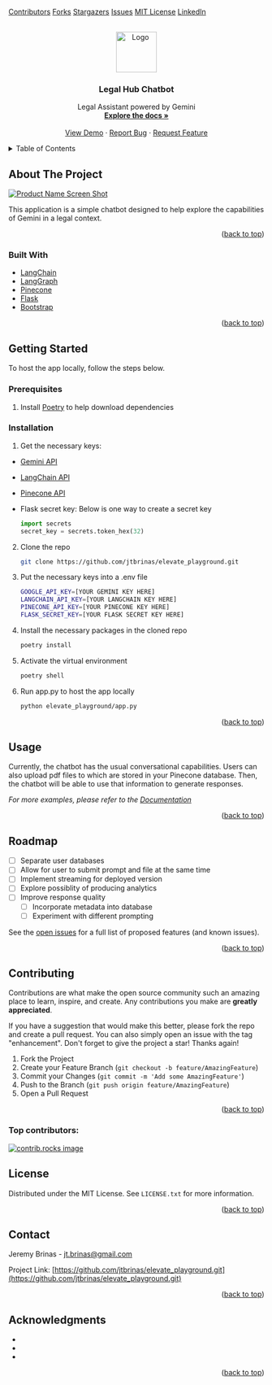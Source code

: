 <!-- Improved compatibility of back to top link: See: https://github.com/othneildrew/Best-README-Template/pull/73 -->

<a id="readme-top"></a>

<!--
*** Thanks for checking out the Best-README-Template. If you have a suggestion
*** that would make this better, please fork the repo and create a pull request
*** or simply open an issue with the tag "enhancement".
*** Don't forget to give the project a star!
*** Thanks again! Now go create something AMAZING! :D
-->

<!-- PROJECT SHIELDS -->

<!--
*** I'm using markdown "reference style" links for readability.
*** Reference links are enclosed in brackets [ ] instead of parentheses ( ).
*** See the bottom of this document for the declaration of the reference variables
*** for contributors-url, forks-url, etc. This is an optional, concise syntax you may use.
*** https://www.markdownguide.org/basic-syntax/#reference-style-links
-->

[Contributors][contributors-url]
[Forks][forks-url]
[Stargazers][stars-url]
[Issues][issues-url]
[MIT License][license-url]
[LinkedIn][linkedin-url]

<!-- PROJECT LOGO -->

<br />
<div align="center">
  <a href="https://github.com/jtbrinas/elevate_playground.git">
    <img src="images/logo.png" alt="Logo" width="80" height="80">
  </a>

<h3 align="center">Legal Hub Chatbot</h3>

<p align="center">
    Legal Assistant powered by Gemini
    <br />
    <a href="https://github.com/jtbrinas/elevate_playground.git"><strong>Explore the docs »</strong></a>
    <br />
    <br />
    <a href="https://github.com/jtbrinas/elevate_playground.git">View Demo</a>
    ·
    <a href="https://github.com/jtbrinas/elevate_playground/issues/new?labels=bug&template=bug-report---.md">Report Bug</a>
    ·
    <a href="https://github.com/jtbrinas/elevate_playground/issues/new?labels=enhancement&template=feature-request---.md">Request Feature</a>
  </p>
</div>

<!-- TABLE OF CONTENTS -->

<details>
  <summary>Table of Contents</summary>
  <ol>
    <li>
      <a href="#about-the-project">About The Project</a>
      <ul>
        <li><a href="#built-with">Built With</a></li>
      </ul>
    </li>
    <li>
      <a href="#getting-started">Getting Started</a>
      <ul>
        <li><a href="#prerequisites">Prerequisites</a></li>
        <li><a href="#installation">Installation</a></li>
      </ul>
    </li>
    <li><a href="#usage">Usage</a></li>
    <li><a href="#roadmap">Roadmap</a></li>
    <li><a href="#contributing">Contributing</a></li>
    <li><a href="#license">License</a></li>
    <li><a href="#contact">Contact</a></li>
    <li><a href="#acknowledgments">Acknowledgments</a></li>
  </ol>
</details>

<!-- ABOUT THE PROJECT -->

## About The Project

[![Product Name Screen Shot][product-screenshot]](https://example.com)

This application is a simple chatbot designed to help explore the capabilities of Gemini in a legal context.

<p align="right">(<a href="#readme-top">back to top</a>)</p>

### Built With

* [LangChain](https://www.langchain.com/langchain)
* [LangGraph](https://langchain-ai.github.io/langgraph/)
* [Pinecone](https://www.pinecone.io/?utm_term=pinecone%20database&utm_campaign=Brand+-+US/Canada&utm_source=adwords&utm_medium=ppc&hsa_acc=3111363649&hsa_cam=16223687665&hsa_grp=133738612775&hsa_ad=582256510975&hsa_src=g&hsa_tgt=kwd-1628011569744&hsa_kw=pinecone%20database&hsa_mt=p&hsa_net=adwords&hsa_ver=3&gad_source=1&gclid=Cj0KCQjwrp-3BhDgARIsAEWJ6Sz7r4qVzWzbLSftCggFHTNYvZLJEPyfXn4l0L0vfmn7sYPGa0OVV9QaAgQEEALw_wcB)
* [Flask](https://flask.palletsprojects.com/en/3.0.x/)
* [Bootstrap][Bootstrap-url]

<p align="right">(<a href="#readme-top">back to top</a>)</p>

<!-- GETTING STARTED -->

## Getting Started

To host the app locally, follow the steps below.

### Prerequisites

1. Install [Poetry](https://python-poetry.org/docs/) to help download dependencies

### Installation

1. Get the necessary keys:

* [Gemini API](https://ai.google.dev/gemini-api?gad_source=1&gclid=Cj0KCQjwrp-3BhDgARIsAEWJ6Swq_bYomTGkFNOxGD8XTlsvcWl3A2_l4RWSCMPmjiDyEICk6bkmRxYaAqFsEALw_wcB)
* [LangChain API](https://python.langchain.com/v0.1/docs/get_started/quickstart/)
* [Pinecone API](https://www.pinecone.io/?utm_term=pinecone%20database&utm_campaign=Brand+-+US/Canada&utm_source=adwords&utm_medium=ppc&hsa_acc=3111363649&hsa_cam=16223687665&hsa_grp=133738612775&hsa_ad=582256510975&hsa_src=g&hsa_tgt=kwd-1628011569744&hsa_kw=pinecone%20database&hsa_mt=p&hsa_net=adwords&hsa_ver=3&gad_source=1&gclid=Cj0KCQjwrp-3BhDgARIsAEWJ6SyueiB9lDFyOKqNYt5nNxx6hz4p06FxpM247-wJLaO9OeM6wLUm-i0aAulDEALw_wcB)
* Flask secret key: Below is one way to create a secret key

  ```python
  import secrets
  secret_key = secrets.token_hex(32)
  ```

2. Clone the repo
   ```sh
   git clone https://github.com/jtbrinas/elevate_playground.git
   ```
3. Put the necessary keys into a .env file
   ```sh
   GOOGLE_API_KEY=[YOUR GEMINI KEY HERE]
   LANGCHAIN_API_KEY=[YOUR LANGCHAIN KEY HERE]
   PINECONE_API_KEY=[YOUR PINECONE KEY HERE]
   FLASK_SECRET_KEY=[YOUR FLASK SECRET KEY HERE]
   ```
4. Install the necessary packages in the cloned repo
   ```sh
   poetry install
   ```
5. Activate the virtual environment
   ```sh
   poetry shell
   ```
6. Run app.py to host the app locally
   ```sh
   python elevate_playground/app.py
   ```

<p align="right">(<a href="#readme-top">back to top</a>)</p>

<!-- USAGE EXAMPLES -->

## Usage

Currently, the chatbot has the usual conversational capabilities. Users can also upload pdf files to which are stored in your Pinecone database.
Then, the chatbot will be able to use that information to generate responses.

_For more examples, please refer to the [Documentation](https://example.com)_

<p align="right">(<a href="#readme-top">back to top</a>)</p>

<!-- ROADMAP -->

## Roadmap

- [ ] Separate user databases
- [ ] Allow for user to submit prompt and file at the same time
- [ ] Implement streaming for deployed version
- [ ] Explore possiblity of producing analytics
- [ ] Improve response quality
  - [ ] Incorporate metadata into database
  - [ ] Experiment with different prompting

See the [open issues](https://github.com/jtbrinas/elevate_playground/issues) for a full list of proposed features (and known issues).

<p align="right">(<a href="#readme-top">back to top</a>)</p>

<!-- CONTRIBUTING -->

## Contributing

Contributions are what make the open source community such an amazing place to learn, inspire, and create. Any contributions you make are **greatly appreciated**.

If you have a suggestion that would make this better, please fork the repo and create a pull request. You can also simply open an issue with the tag "enhancement".
Don't forget to give the project a star! Thanks again!

1. Fork the Project
2. Create your Feature Branch (`git checkout -b feature/AmazingFeature`)
3. Commit your Changes (`git commit -m 'Add some AmazingFeature'`)
4. Push to the Branch (`git push origin feature/AmazingFeature`)
5. Open a Pull Request

<p align="right">(<a href="#readme-top">back to top</a>)</p>

### Top contributors:

<a href="https://github.com/jtbrinas/elevate_playground/graphs/contributors">
  <img src="https://contrib.rocks/image?repo=jtbrinas/elevate_playground" alt="contrib.rocks image" />
</a>

<!-- LICENSE -->

## License

Distributed under the MIT License. See `LICENSE.txt` for more information.

<p align="right">(<a href="#readme-top">back to top</a>)</p>

<!-- CONTACT -->

## Contact

Jeremy Brinas - jt.brinas@gmail.com

Project Link: [https://github.com/jtbrinas/elevate_playground.git](https://github.com/jtbrinas/elevate_playground.git)

<p align="right">(<a href="#readme-top">back to top</a>)</p>

<!-- ACKNOWLEDGMENTS -->

## Acknowledgments

* []()
* []()
* []()

<p align="right">(<a href="#readme-top">back to top</a>)</p>

<!-- MARKDOWN LINKS & IMAGES -->

<!-- https://www.markdownguide.org/basic-syntax/#reference-style-links -->

[contributors-shield]: https://img.shields.io/github/contributors/jtbrinas/elevate_playground.svg?style=for-the-badge
[contributors-url]: https://github.com/jtbrinas/elevate_playground/graphs/contributors
[forks-shield]: https://img.shields.io/github/forks/jtbrinas/elevate_playground.svg?style=for-the-badge
[forks-url]: https://github.com/jtbrinas/elevate_playground/network/members
[stars-shield]: https://img.shields.io/github/stars/jtbrinas/elevate_playground.svg?style=for-the-badge
[stars-url]: https://github.com/jtbrinas/elevate_playground/stargazers
[issues-shield]: https://img.shields.io/github/issues/jtbrinas/elevate_playground.svg?style=for-the-badge
[issues-url]: https://github.com/jtbrinas/elevate_playground/issues
[license-shield]: https://img.shields.io/github/license/jtbrinas/elevate_playground.svg?style=for-the-badge
[license-url]: https://github.com/jtbrinas/elevate_playground/blob/master/LICENSE.txt
[linkedin-shield]: https://img.shields.io/badge/-LinkedIn-black.svg?style=for-the-badge&logo=linkedin&colorB=555
[linkedin-url]: https://www.linkedin.com/in/jeremy-brinas/
[product-screenshot]: images/screenshot.png
[Next.js]: https://img.shields.io/badge/next.js-000000?style=for-the-badge&logo=nextdotjs&logoColor=white
[Next-url]: https://nextjs.org/
[React.js]: https://img.shields.io/badge/React-20232A?style=for-the-badge&logo=react&logoColor=61DAFB
[React-url]: https://reactjs.org/
[Vue.js]: https://img.shields.io/badge/Vue.js-35495E?style=for-the-badge&logo=vuedotjs&logoColor=4FC08D
[Vue-url]: https://vuejs.org/
[Angular.io]: https://img.shields.io/badge/Angular-DD0031?style=for-the-badge&logo=angular&logoColor=white
[Angular-url]: https://angular.io/
[Svelte.dev]: https://img.shields.io/badge/Svelte-4A4A55?style=for-the-badge&logo=svelte&logoColor=FF3E00
[Svelte-url]: https://svelte.dev/
[Laravel.com]: https://img.shields.io/badge/Laravel-FF2D20?style=for-the-badge&logo=laravel&logoColor=white
[Laravel-url]: https://laravel.com
[Bootstrap.com]: https://img.shields.io/badge/Bootstrap-563D7C?style=for-the-badge&logo=bootstrap&logoColor=white
[Bootstrap-url]: https://getbootstrap.com
[JQuery.com]: https://img.shields.io/badge/jQuery-0769AD?style=for-the-badge&logo=jquery&logoColor=white
[JQuery-url]: https://jquery.com

